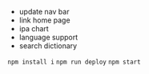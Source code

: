 - update nav bar
- link home page
- ipa chart
- language support
- search dictionary

`npm install i`
`npm run deploy`
`npm start`